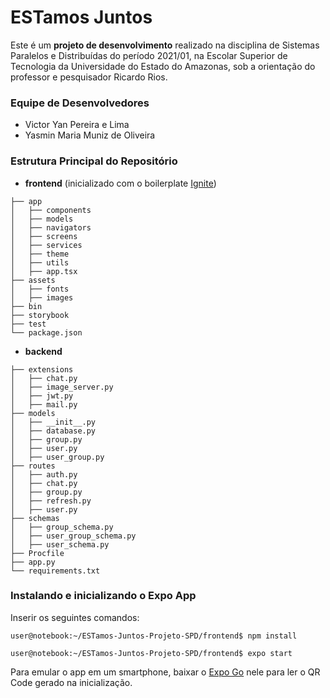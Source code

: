 # ESTamos Juntos
Este é um **projeto de desenvolvimento** realizado na disciplina de Sistemas Paralelos e Distribuídas do período 2021/01, na Escolar Superior de Tecnologia da Universidade do Estado do Amazonas, sob a orientação do professor e pesquisador Ricardo Rios.

### Equipe de Desenvolvedores
- Victor Yan Pereira e Lima
- Yasmin Maria Muniz de Oliveira

### Estrutura Principal do Repositório
- **frontend** (inicializado com o boilerplate [Ignite](https://github.com/infinitered/ignite))
```
├── app
│   ├── components
│   ├── models
│   ├── navigators
│   ├── screens
│   ├── services
│   ├── theme
│   ├── utils
│   ├── app.tsx
├── assets
│   ├── fonts
│   ├── images
├── bin
├── storybook
├── test
└── package.json
```
- **backend**
```
├── extensions
│   ├── chat.py
│   ├── image_server.py
│   ├── jwt.py
│   ├── mail.py
├── models
│   ├── __init__.py
│   ├── database.py
│   ├── group.py
│   ├── user.py
│   ├── user_group.py 
├── routes
│   ├── auth.py
│   ├── chat.py
│   ├── group.py
│   ├── refresh.py
│   ├── user.py
├── schemas
│   ├── group_schema.py
│   ├── user_group_schema.py
│   ├── user_schema.py 
├── Procfile
├── app.py
└── requirements.txt
```

### Instalando e inicializando o Expo App
Inserir os seguintes comandos:
```console
user@notebook:~/ESTamos-Juntos-Projeto-SPD/frontend$ npm install
```
```console
user@notebook:~/ESTamos-Juntos-Projeto-SPD/frontend$ expo start
```
Para emular o app em um smartphone, baixar o [Expo Go](https://expo.dev/client) nele para ler o QR Code gerado na inicialização.
